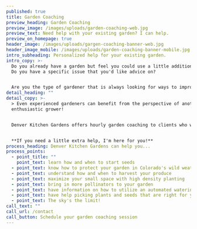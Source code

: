 ```yaml
---
published: true
title: Garden Coaching
preview_heading: Garden Coaching
preview_image: /images/uploads/garden-coaching-web.jpg
preview_text: Need help with your existing garden? I can help.
preview_on_homepage: true
header_image: /images/uploads/gargen-coaching-banner-web.jpg
header_image_mobile: /images/uploads/garden-coaching-banner-mobile.jpg
intro_subheading: Personalized help for your existing garden.
intro_copy: >-
  Do you already have a garden but feel you could use a little additional help?
  Do you have a specific issue that you'd like advice on?


  Are you the type of gardener that is always looking for ways to improve your process? Then, my garden coaching service is for you.
detail_heading: ""
detail_copy: >-
  > Even experienced gardeners can benefit from the perspective of another
  enthusiastic grower!


  Denver Kitchen Gardens offers hourly garden coaching to clients who want one-on-one help with their gardening issues.


  **If you need a little extra help, I'm here for you!**
process_heading: Denver Kitchen Gardens can help you...
process_points:
  - point_title: ""
    point_text: learn how and when to start seeds
  - point_text: know how to protect your garden in Colorado's wild weather
  - point_text: understand how and when to harvest your produce
  - point_text: maximize your small space with high density planting
  - point_text: bring in more pollinators to your garden
  - point_text: have information on how to utilize an automated watering system
  - point_text: have help picking plants and seeds that are right for your space
  - point_text: The sky's the limit!
call_text: ""
call_url: /contact
call_button: Schedule your garden coaching session
---
```

